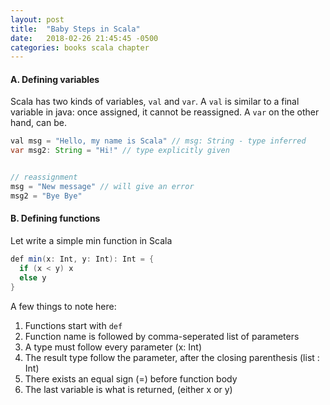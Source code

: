 ```yaml
---
layout: post
title:  "Baby Steps in Scala"
date:   2018-02-26 21:45:45 -0500
categories: books scala chapter
---
```

#### A. Defining variables

Scala has two kinds of variables, `val` and `var`. A `val` is similar to a final variable
in java: once assigned, it cannot be reassigned. A `var` on the other hand, can be.

```java
val msg = "Hello, my name is Scala" // msg: String - type inferred
var msg2: String = "Hi!" // type explicitly given


// reassignment
msg = "New message" // will give an error
msg2 = "Bye Bye"
```

#### B. Defining functions

Let write a simple min function in Scala
```java
def min(x: Int, y: Int): Int = {
  if (x < y) x
  else y
}
```
A few things to note here:
1. Functions start with `def`
2. Function name is followed by comma-seperated list of parameters
3. A type must follow every parameter (x: Int)
4. The result type follow the parameter, after the closing parenthesis (list : Int)
5. There exists an equal sign (=) before function body
6. The last variable is what is returned, (either x or y)
